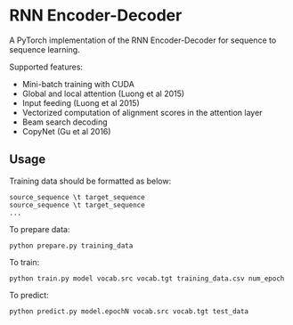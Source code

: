 # RNN Encoder-Decoder

A PyTorch implementation of the RNN Encoder-Decoder for sequence to sequence learning.

Supported features:
- Mini-batch training with CUDA
- Global and local attention (Luong et al 2015)
- Input feeding (Luong et al 2015)
- Vectorized computation of alignment scores in the attention layer
- Beam search decoding
- CopyNet (Gu et al 2016)

## Usage

Training data should be formatted as below:
```
source_sequence \t target_sequence
source_sequence \t target_sequence
...
```

To prepare data:
```
python prepare.py training_data
```

To train:
```
python train.py model vocab.src vocab.tgt training_data.csv num_epoch
```

To predict:
```
python predict.py model.epochN vocab.src vocab.tgt test_data
```
